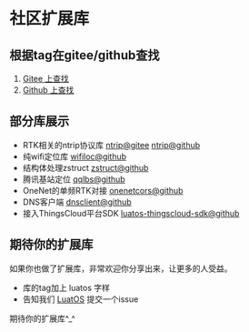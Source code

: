 # 社区扩展库

## 根据tag在gitee/github查找

1. [Gitee 上查找](https://gitee.com/explore/topic/LuatOS)
2. [Github 上查找](https://github.com/topics/luatos)

## 部分库展示

* RTK相关的ntrip协议库 [ntrip@gitee](https://gitee.com/wendal/luatos-lib-ntrip) [ntrip@github](https://github.com/wendal/luatos-lib-ntrip)
* 纯wifi定位库 [wifiloc@github](https://github.com/wendal/luatos-lib-wifiloc)
* 结构体处理zstruct [zstruct@github](https://github.com/wendal/luatos-lib-zstruct)
* 腾讯基站定位 [qqlbs@github](https://github.com/wendal/luatos-lib-qqlbs)
* OneNet的单频RTK对接 [onenetcors@github](https://github.com/wendal/luatos-lib-onenetcors)
* DNS客户端 [dnsclient@github](https://github.com/wendal/luatos-lib-dnsclient)
* 接入ThingsCloud平台SDK [luatos-thingscloud-sdk@github](https://github.com/IoT-ThingsCloud/luatos-thingscloud-sdk)

## 期待你的扩展库

如果你也做了扩展库，非常欢迎你分享出来，让更多的人受益。

* 库的tag加上 luatos 字样
* 告知我们 [LuatOS](https://gitee.com/openLuat/LuatOS) 提交一个issue

期待你的扩展库^_^

